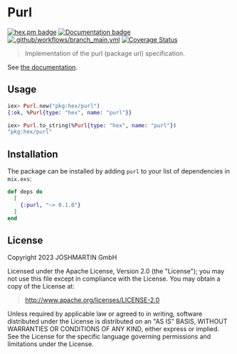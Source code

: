 # Purl

[![hex.pm badge](https://img.shields.io/badge/Package%20on%20hex.pm-informational)](https://hex.pm/packages/purl)
[![Documentation badge](https://img.shields.io/badge/Documentation-ff69b4)][docs]
[![.github/workflows/branch_main.yml](https://github.com/jshmrtn/purl/actions/workflows/branch_main.yml/badge.svg)](https://github.com/jshmrtn/purl/actions/workflows/branch_main.yml)
[![Coverage Status](https://coveralls.io/repos/github/jshmrtn/purl/badge.svg?branch=main)](https://coveralls.io/github/jshmrtn/purl?branch=main)

> Implementation of the purl (package url) specification.

See [the documentation][docs].

## Usage

```elixir
iex> Purl.new("pkg:hex/purl")
{:ok, %Purl{type: "hex", name: "purl"}}

iex> Purl.to_string(%Purl{type: "hex", name: "purl"})
"pkg:hex/purl"
```

## Installation

The package can be installed by adding `purl` to your list of dependencies in
`mix.exs`:

```elixir
def deps do
  [
    {:purl, "~> 0.1.0"}
  ]
end
```

## License

Copyright 2023 JOSHMARTIN GmbH

  Licensed under the Apache License, Version 2.0 (the "License");
  you may not use this file except in compliance with the License.
  You may obtain a copy of the License at:

  > <http://www.apache.org/licenses/LICENSE-2.0>

  Unless required by applicable law or agreed to in writing, software
  distributed under the License is distributed on an "AS IS" BASIS,
  WITHOUT WARRANTIES OR CONDITIONS OF ANY KIND, either express or implied.
  See the License for the specific language governing permissions and
  limitations under the License.

[docs]: https://hexdocs.pm/purl
